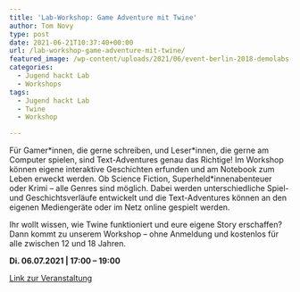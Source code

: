 ```yaml
---
title: 'Lab-Workshop: Game Adventure mit Twine'
author: Tom Novy
type: post
date: 2021-06-21T10:37:40+00:00
url: /lab-workshop-game-adventure-mit-twine/
featured_image: /wp-content/uploads/2021/06/event-berlin-2018-demolabs-gamejam-1200x800.jpg
categories:
  - Jugend hackt Lab
  - Workshops
tags:
  - Jugend hackt Lab
  - Twine
  - Workshop

---
```

Für Gamer\*innen, die gerne schreiben, und Leser\*innen, die gerne am Computer spielen, sind Text-Adventures genau das Richtige! Im Workshop können eigene interaktive Geschichten erfunden und am Notebook zum Leben erweckt werden. Ob Science Fiction, Superheld*innenabenteuer oder Krimi – alle Genres sind möglich. Dabei werden unterschiedliche Spiel- und Geschichtsverläufe entwickelt und die Text-Adventures können an den eigenen Mediengeräte oder im Netz online gespielt werden.

Ihr wollt wissen, wie Twine funktioniert und eure eigene Story erschaffen? Dann kommt zu unserem Workshop &#8211; ohne Anmeldung und kostenlos für alle zwischen 12 und 18 Jahren.

**Di. 06.07.2021 | 17:00 – 19:00**

[Link zur Veranstaltung][1]

&nbsp;

 [1]: https://bbb.verschwoer.haus/b/twine